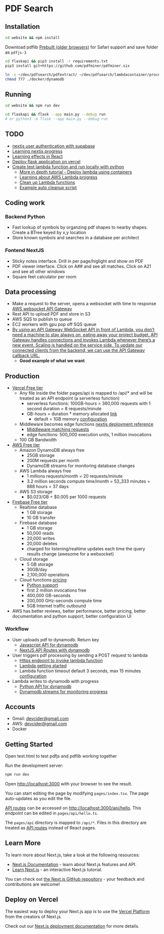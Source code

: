 # PDF Search

## Installation
```bash
cd website && npm install
```
Download pdflib [Prebuilt (older browsers)](https://mozilla.github.io/pdf.js/getting_started/) for Safari support and save folder as `pdfjs-3`

```bash
cd flaskapi && pip3 install -r requirements.txt
pip3 install git+https://github.com/pdfminer/pdfminer.six
```

```bash
ln -s ~/dev/pdfsearch/pdfextract/ ~/dev/pdfsearch/lambdacontainer/processpdffunction/pdfextract
chmod 777 ./docker/dynamodb
```

## Running
```bash
cd website && npm run dev
```
```bash
cd flaskapi && flask --app main.py --debug run
# or python3 -m flask --app main.py --debug run
```

## TODO
- [nextjs user authentication with supabase](https://dev.to/mryechkin/user-authentication-in-nextjs-with-supabase-4l12)
- [Learning nextjs progress](https://nextjs.org/learn/basics/create-nextjs-app?utm_source=next-site&utm_medium=homepage-cta&utm_campaign=next-website)
- [Learning effects in React](https://beta.reactjs.org/learn/synchronizing-with-effects#not-an-effect-initializing-the-application)
- [Deploy flask application on vercel](https://dev.to/yash_makan/4-best-python-web-app-hosting-services-for-freewith-complete-process-57nb)
- [Create test lambda function and run locally with python](https://docs.aws.amazon.com/lambda/latest/dg/images-create.html)
  - [More in depth tutorial - Deploy lambda using containers](https://aws.amazon.com/blogs/aws/new-for-aws-lambda-container-image-support/)
  - [Learning about AWS Lambda progress](https://docs.aws.amazon.com/lambda/latest/dg/foundation-progmodel.html)
  - [Clean up Lambda functions](https://docs.aws.amazon.com/lambda/latest/dg/getting-started.html#gettingstarted-cleanup)
  - [Example auto cleanup script](https://github.com/awsdocs/aws-lambda-developer-guide/blob/main/sample-apps/blank-python/5-cleanup.sh)

## Coding work
### Backend Python
- Fast lookup of symbols by organzing pdf shapes to nearby shapes. Create a BTree keyed by x,y location
- Store known symbols and searches in a database per architect
### Fontend NextJS
- Sticky notes interface. Drill in per page/higlight and show on PDF
- PDF viewer interface. Click on A## and see all matches. Click on A21 and see all other windows
- Square feet calculator per room

## Data processing
- Make a request to the server, opens a websocket with time to response [AWS websocket API Gateway](https://docs.aws.amazon.com/apigateway/latest/developerguide/apigateway-websocket-api.html)
- Rest API to upload PDF and store in S3
- AWS SQS to publish to queue
- EC2 workers with gpu pop off SQS queue
- [By using an API Gateway WebSocket API in front of Lambda, you don’t need a machine to stay always on, eating away your project budget. API Gateway handles connections and invokes Lambda whenever there’s a new event. Scaling is handled on the service side. To update our connected clients from the backend, we can use the API Gateway callback URL.](https://aws.amazon.com/blogs/compute/from-poll-to-push-transform-apis-using-amazon-api-gateway-rest-apis-and-websockets/)
  - **Good example of what we want**

## Production
- [Vercel Free tier](https://vercel.com/pricing)
  - Any file inside the folder pages/api is mapped to /api/* and will be treated as an API endpoint (a serverless function)
    - serverless functions: 100GB-hours = 360,000 requests with 1 second duration = 8 requests/minute
    - GB-hours = duration * memory allocated [link](https://vercel.com/guides/what-are-gb-hrs-for-serverless-function-execution)
      - default = 1GB memory [configuration](https://vercel.com/docs/project-configuration#project-configuration/functions)
  - Middleware becomes edge functions [nextjs deployment reference](https://nextjs.org/docs/deployment)
    - [Middleware matching requests](https://nextjs.org/docs/advanced-features/middleware)
    - edge functions: 500_000 execution units, 1 million invocations
  - 100 GB Bandwidth
- [AWS Free tier](https://aws.amazon.com/free/?all-free-tier.sort-by=item.additionalFields.SortRank&all-free-tier.sort-order=asc&awsf.Free%20Tier%20Types=*all&awsf.Free%20Tier%20Categories=*all)
  - Amazon DynamoDB always free
    - 25GB storage
    - 200M requests per month
    - DynamoDB streams for monitoring database changes
  - AWS Lambda always free
    - 1 millions requests/month = 20 requests/minute
    - 3.2 million seconds compute time/month = 53_333 minutes = 888 hours = 37 days
  - AWS S3 storage
    - $0.023/GB + $0.005 per 1000 requests
- [Firebase Free tier](https://firebase.google.com/pricing)
  - Realtime database
    - 1 GB storage
    - 10 GB transfer
  - Firebase database
    - 1 GB storage
    - 50,000 reads
    - 20,000 writes
    - 20,000 deletes
    - charged for listening/realtime updates each time the query results change (awesome for a websocket)
  - Cloud storage
    - 5 GB storage
    - 30GB/day
    - 2,100,000 operations
  - Cloud functions [pricing](https://cloud.google.com/functions/pricing)
    - [Python support](https://cloud.google.com/functions/docs/concepts/python-runtime)
    - first 2 million invocations free
    - 400,000 GB-seconds
    - 200,000 GHz-seconds compute time
    - 5GB Internet traffic outbound
- AWS has better reviews, better performance, better pricing, better documentation and python support, better configuration UI

### Workflow
- User uploads pdf to dynamodb. Return key
  - [Javascript API for dynamodb](https://docs.aws.amazon.com/amazondynamodb/latest/developerguide/GettingStarted.WriteItem.html)
  - [NextJS API Routes with dynamodb](https://github.com/vercel/examples/tree/main/solutions/aws-dynamodb)
- User triggers pdf processing by sending a POST request to lambda
  - [Https endpoint to invoke lambda function](https://docs.aws.amazon.com/lambda/latest/dg/lambda-urls.html)
  - [Lambda getting started](https://docs.aws.amazon.com/lambda/latest/dg/getting-started.html)
  - Lambda function timeout default 3 seconds, max 15 minutes [configuration](https://docs.aws.amazon.com/lambda/latest/dg/configuration-function-common.html#configuration-timeout-console)
- Lambda writes to dynamodb with progress
  - [Python API for dynamodb](https://boto3.amazonaws.com/v1/documentation/api/latest/guide/dynamodb.html)
  - [Dynamodb streams for monitoring progress](https://docs.aws.amazon.com/amazondynamodb/latest/developerguide/Streams.html)

## Accounts
- Gmail: devcider@gmail.com
- AWS: devcider@gmail.com
- Docker

## Getting Started

Open test.html to test pdfjs and pdflib working together

Run the development server:

```bash
npm run dev
```

Open [http://localhost:3000](http://localhost:3000) with your browser to see the result.

You can start editing the page by modifying `pages/index.tsx`. The page auto-updates as you edit the file.

[API routes](https://nextjs.org/docs/api-routes/introduction) can be accessed on [http://localhost:3000/api/hello](http://localhost:3000/api/hello). This endpoint can be edited in `pages/api/hello.ts`.

The `pages/api` directory is mapped to `/api/*`. Files in this directory are treated as [API routes](https://nextjs.org/docs/api-routes/introduction) instead of React pages.

## Learn More

To learn more about Next.js, take a look at the following resources:

- [Next.js Documentation](https://nextjs.org/docs) - learn about Next.js features and API.
- [Learn Next.js](https://nextjs.org/learn) - an interactive Next.js tutorial.

You can check out [the Next.js GitHub repository](https://github.com/vercel/next.js/) - your feedback and contributions are welcome!

## Deploy on Vercel

The easiest way to deploy your Next.js app is to use the [Vercel Platform](https://vercel.com/new?utm_medium=default-template&filter=next.js&utm_source=create-next-app&utm_campaign=create-next-app-readme) from the creators of Next.js.

Check out our [Next.js deployment documentation](https://nextjs.org/docs/deployment) for more details.
